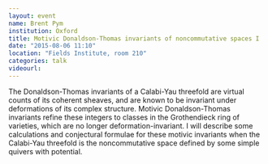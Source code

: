```yaml
---
layout: event
name: Brent Pym
institution: Oxford
title: Motivic Donaldson-Thomas invariants of noncommutative spaces I
date: "2015-08-06 11:10"
location: "Fields Institute, room 210"
categories: talk
videourl:
---
```

The Donaldson-Thomas invariants of a Calabi-Yau threefold are virtual counts of its coherent sheaves, and are known to be invariant under deformations of its complex structure.  Motivic Donaldson-Thomas invariants refine these integers to classes in the Grothendieck ring of varieties, which are no longer deformation-invariant.  I will describe some calculations and conjectural formulae for these motivic invariants when the Calabi-Yau threefold is the noncommutative space defined by some simple quivers with potential.

